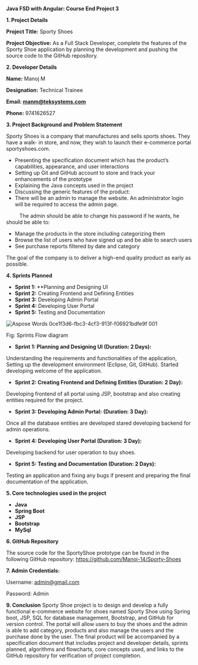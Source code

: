 **Java FSD with Angular: Course End Project 3**

**1. Project Details**

**Project Title:** Sporty Shoes

**Project Objective:** As a Full Stack Developer, complete the features of the Sporty Shoe application by planning the development and pushing the source code to the GitHub repository.

**2. Developer Details**

**Name:** Manoj M

**Designation:** Technical Trainee

**Email: <manm@teksystems.com>**

**Phone:** 9741626527

**3. Project Background and Problem Statement**

Sporty Shoes is a company that manufactures and sells sports shoes. They have a walk- in store, and now, they wish to launch their e-commerce portal sportyshoes.com.

- Presenting the specification document which has the product’s capabilities, appearance, and user interactions
- Setting up Git and GitHub account to store and track your enhancements of the prototype 
- Explaining the Java concepts used in the project 
- Discussing the generic features of the product:
- There will be an admin to manage the website. An administrator login will be required to access the admin page.

`     `The admin should be able to change his password if he wants, he should be able to:

- Manage the products in the store including categorizing them
- Browse the list of users who have signed up and be able to search users
- See purchase reports filtered by date and category

The goal of the company is to deliver a high-end quality product as early as possible.

**4. Sprints Planned**

- **Sprint 1:** <a name="_hlk130832654"></a>**Planning and Designing UI
- **Sprint 2:** Creating Frontend and Defining Entities
- **Sprint 3:** Developing Admin Portal
- **Sprint 4:** Developing User Portal
- **Sprint 5:** Testing and Documentation 


![Aspose Words 0ce1f3d6-fbc3-4cf3-913f-f06921bdfe9f 001](https://user-images.githubusercontent.com/55493651/231252835-a3e6f618-8726-4f9f-b876-8232d8c0c038.png)

Fig: Sprints Flow diagram

- **Sprint 1: Planning and Designing UI (Duration: 2 Days):** 

Understanding the requirements and functionalities of the application, Setting up the development environment (Eclipse, Git, GitHub). Started developing welcome of the application.

- **Sprint 2: Creating Frontend and Defining Entities (Duration: 2 Day):**  

Developing frontend of all portal using JSP, bootstrap and also creating entities required for the project.

- **Sprint 3: Developing Admin Portal:** **(Duration: 3 Day):**

Once all the database entities are developed stared developing backend for admin operations.

- **Sprint 4: Developing User Portal (Duration: 3 Day):**

Developing backend for user operation to buy shoes.

- **Sprint 5: Testing and Documentation (Duration: 2 Days):**

Testing an application and fixing any bugs if present and preparing the final documentation of the application.

**5. Core technologies used in the project**

- **Java**
- **Spring Boot**
- **JSP**
- **Bootstrap**
- **MySql**

**6. GitHub Repository**

  The source code for the SportyShoe prototype can be found in the following GitHub repository: <https://github.com/Manoj-14/Sporty-Shoes> 

**7. Admin Credentials:**

Username: <admin@gmail.com>

Password: Admin

**9. Conclusion**
  Sporty Shoe project is to design and develop a fully functional e-commerce website for shoes named Sporty Shoe using Spring boot, JSP, SQL for database management, Bootstrap, and GitHub for version control. The portal will allow users to buy the shoes and the admin is able to add category, products and also manage the users and the purchase done by the user. The final product will be accompanied by a specification document that includes project and developer details, sprints planned, algorithms and flowcharts, core concepts used, and links to the GitHub repository for verification of project completion.
